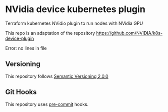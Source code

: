 # NVidia device kubernetes plugin

Terraform kubernetes NVidio plugin to run nodes with NVidia GPU

This repo is an adaptation of the repository https://github.com/NVIDIA/k8s-device-plugin

<!-- BEGINNING OF PRE-COMMIT-TERRAFORM DOCS HOOK -->
Error: no lines in file
<!-- END OF PRE-COMMIT-TERRAFORM DOCS HOOK -->

## Versioning
This repository follows [Semantic Versioning 2.0.0](https://semver.org/)

## Git Hooks
This repository uses [pre-commit](https://pre-commit.com/) hooks.
